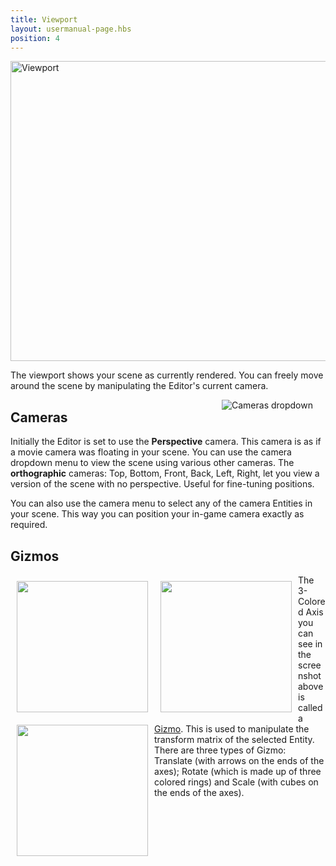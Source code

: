 ```yaml
---
title: Viewport
layout: usermanual-page.hbs
position: 4
---
```


<img alt="Viewport" width="640" height="480" src="/images/user-manual/editor/viewport/viewport.jpg" />

The viewport shows your scene as currently rendered. You can freely move around the scene by manipulating the Editor's current camera.

<img alt="Cameras dropdown" src="/images/user-manual/editor/viewport/camera-dropdown.jpg" style="float:right; padding: 20px; padding-top: 0px;"/>

## Cameras

Initially the Editor is set to use the **Perspective** camera. This camera is as if a movie camera was floating in your scene. You can use the camera dropdown menu to view the scene using various other cameras. The **orthographic** cameras: Top, Bottom, Front, Back, Left, Right, let you view a version of the scene with no perspective. Useful for fine-tuning positions.

You can also use the camera menu to select any of the camera Entities in your scene. This way you can position your in-game camera exactly as required.

## Gizmos

<img src="/images/user-manual/editor/viewport/translate.jpg" style="width:210px; float: left; padding: 10px;"></img>
<img src="/images/user-manual/editor/viewport/rotate.jpg" style="width:210px; float: left; padding: 10px;"></img>
<img src="/images/user-manual/editor/viewport/scale.jpg" style="width:210px; float: left; padding: 10px;"></img>

The 3-Colored Axis you can see in the screenshot above is called a [Gizmo][1]. This is used to manipulate the transform matrix of the selected Entity. There are three types of Gizmo: Translate (with arrows on the ends of the axes); Rotate (which is made up of three colored rings) and Scale (with cubes on the ends of the axes).

[1]: /user-manual/glossary#gizmo
